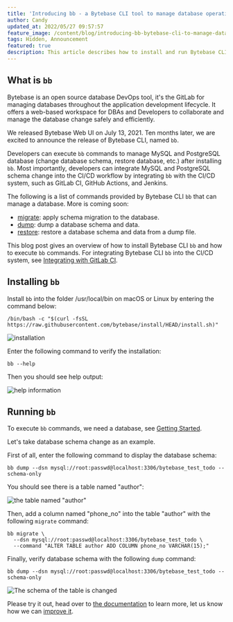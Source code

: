 ```yaml
---
title: 'Introducing bb - a Bytebase CLI tool to manage database operations'
author: Candy
updated_at: 2022/05/27 09:57:57
feature_image: /content/blog/introducing-bb-bytebase-cli-to-manage-database-operations/bb.webp
tags: Hidden, Announcement
featured: true
description: This article describes how to install and run Bytebase CLI bb
---
```


## What is `bb`

Bytebase is an open source database DevOps tool, it's the GitLab for managing databases throughout the application development lifecycle. It offers a web-based workspace for DBAs and Developers to collaborate and manage the database change safely and efficiently.

We released Bytebase Web UI on July 13, 2021. Ten months later, we are excited to announce the release of Bytebase CLI, named `bb`.

Developers can execute `bb` commands to manage MySQL and PostgreSQL database (change database schema, restore database, etc.) after installing `bb`. Most importantly, developers can integrate MySQL and PostgreSQL schema change into the CI/CD workflow by integrating `bb` with the CI/CD system, such as GitLab CI, GitHub Actions, and Jenkins.

The following is a list of commands provided by Bytebase CLI `bb` that can manage a database. More is coming soon:

- [migrate](/docs/cli/overview#migrate): apply schema migration to the database.
- [dump](/docs/cli/overview#dump): dump a database schema and data.
- [restore](/docs/cli/overview#restore): restore a database schema and data from a dump file.

This blog post gives an overview of how to install Bytebase CLI `bb` and how to execute `bb` commands. For integrating Bytebase CLI `bb` into the CI/CD system, see [Integrating with GitLab CI](/docs/cli/integrate-with-gitlab).

## Installing `bb`

Install `bb` into the folder /usr/local/bin on macOS or Linux by entering the command below:

```text
/bin/bash -c "$(curl -fsSL https://raw.githubusercontent.com/bytebase/install/HEAD/install.sh)"
```

![installation](/content/blog/introducing-bb-bytebase-cli-to-manage-database-operations/bb-installing.webp)

Enter the following command to verify the installation:

```text
bb --help
```

Then you should see help output:

![help information](/content/blog/introducing-bb-bytebase-cli-to-manage-database-operations/bb-help.webp)

## Running `bb`

To execute `bb` commands, we need a database, see [Getting Started](/docs/cli/overview#start-a-local-mysql-server-via-docker).

Let's take database schema change as an example.

First of all, enter the following command to display the database schema:

```text
bb dump --dsn mysql://root:passwd@localhost:3306/bytebase_test_todo --schema-only
```

You should see there is a table named "author":

![the table named "author"](/content/blog/introducing-bb-bytebase-cli-to-manage-database-operations/bb-before-change.webp)

Then, add a column named "phone_no" into the table "author" with the following `migrate` command:

```text
bb migrate \
  --dsn mysql://root:passwd@localhost:3306/bytebase_test_todo \
  --command "ALTER TABLE author ADD COLUMN phone_no VARCHAR(15);"
```

Finally, verify database schema with the following `dump` command:

```text
bb dump --dsn mysql://root:passwd@localhost:3306/bytebase_test_todo --schema-only
```

![The schema of the table is changed](/content/blog/introducing-bb-bytebase-cli-to-manage-database-operations/bb-after-change.webp)

Please try it out, head over to [the documentation](/docs/cli/overview) to learn more, let us know how we can [improve it](https://github.com/bytebase/bytebase/issues).
